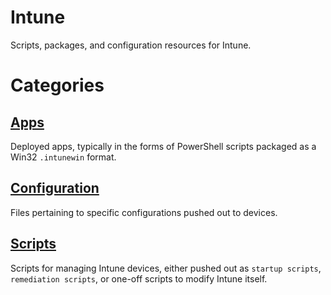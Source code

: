 # Intune
Scripts, packages, and configuration resources for Intune.

# Categories
## [Apps](https://github.com/JSASD/Intune/tree/master/Apps)
Deployed apps, typically in the forms of PowerShell scripts packaged as a Win32 `.intunewin` format.

## [Configuration](https://github.com/JSASD/Intune/tree/master/Configurations)
Files pertaining to specific configurations pushed out to devices.

## [Scripts](https://github.com/JSASD/Intune/tree/master/Scripts)
Scripts for managing Intune devices, either pushed out as `startup scripts`, `remediation scripts`, or one-off scripts to modify Intune itself.

